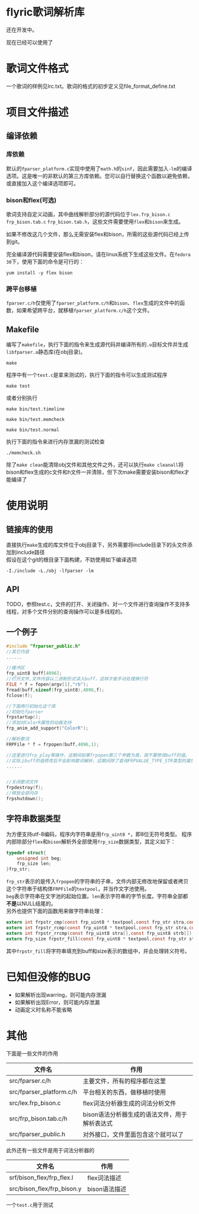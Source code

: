 # flyric歌词解析库

还在开发中。

现在已经可以使用了

# 歌词文件格式
一个歌词的样例见lrc.txt。歌词的格式的初步定义见file_format_define.txt

# 项目文件描述
## 编译依赖
### 库依赖
默认的`fparser_platform.c`实现中使用了`math.h`的`sinf`，因此需要加入`-lm`的编译选项。这是唯一的非默认的第三方库依赖。您可以自行替换这个函数以避免依赖，或直接加入这个编译选项即可。
### bison和flex(可选)
歌词支持自定义动画，其中曲线解析部分的源代码位于`lex.frp_bison.c` `frp_bison.tab.c` `frp_bison.tab.h`，这些文件需要使用`flex`和`bison`来生成。

如果不修改这几个文件，那么无需安装flex和bison，所需的这些源代码已经上传到git。

完全编译源代码需要安装flex和bison，请在linux系统下生成这些文件。在`fedora 30`下，使用下面的命令是可行的：
```
yum install -y flex bison
```

### 跨平台移植
`fparser.c/h`仅使用了`fparser_platform.c/h`和`bison`、`flex`生成的文件中的函数，如果希望跨平台，就移植`fparser_platform.c/h`这个文件。

## Makefile
编写了`makefile`，执行下面的指令来生成源代码并编译所有的`.o`目标文件并生成`libfparser.a`静态库(在obj目录)。
```
make
```
程序中有一个`test.c`是拿来测试的，执行下面的指令可以生成测试程序
```
make test
```
或者分别执行
```
make bin/test.timeline
```
```
make bin/test.memcheck
```
```
make bin/test.normal
```
执行下面的指令来进行内存泄漏的测试检查
```
./memcheck.sh
```
除了`make clean`能清除obj文件和其他文件之外，还可以执行`make cleanall`将bison和flex生成的c文件和h文件一并清除，但下次make需要安装bison和flex才能编译了
# 使用说明
## 链接库的使用
直接执行`make`生成的库文件位于obj目录下，另外需要将include目录下的头文件添加到include路径  
假设在这个git的根目录下面构建，不妨使用如下编译选项
```
-I./include -L./obj -lfparser -lm
```
## API
TODO，参照test.c，文件的打开、关闭操作、对一个文件进行查询操作不支持多线程，对多个文件分别的查询操作可以是多线程的。
## 一个例子
```c
#include "frparser_public.h"
//其它内容
......

//缓冲区
frp_uint8 buff[4096];
//打开文件,文件内容以二进制形式读入buff，这样才能手动处理换行符
FILE * f = fopen(argv[1],"rb");
fread(buff,sizeof(frp_uint8),4096,f);
fclose(f);

//下面两行初始化这个库
//初始化fparser
frpstartup();
//添加对ColorR属性的动画支持
frp_anim_add_support("ColorR");

//解析歌词
FRPFile * f = frpopen(buff,4096,1);

//这里进行frp_play等操作，这期间如果frpopen第三个参数为真，就不要修改buff的值。
//实际上buff的值修改后不会影响歌词解析，这期间除了查询FRPVALUE_TYPE_STR类型的属性的具体值以外是不会去访问buff的。
......


//关闭歌词文件
frpdestroy(f);
//释放全部内存
frpshutdown();
```

## 字符串数据类型
为方便支持utf-8编码，程序内字符串是用`frp_uint8 *`，即8位无符号类型。
程序内部除部分`flex`和`bison`解析外全部使用`frp_size`数据类型，其定义如下：
```c
typedef struct{
    unsigned int beg;
    frp_size len;
}frp_str;
```
`frp_str`表示的是传入`frpopen`的字符串的子串，文件内部无修改地保留或者拷贝这个字符串于结构体`FRPFile`的`textpool`，并当作文字池使用。  
`beg`表示字符串在文字池的起始位置。`len`表示字符串的字节长度。字符串全部都**不是**以NULL结尾的。  
另外也提供下面的函数用来做字符串处理：
```c
extern int frpstr_cmp(const frp_uint8 * textpool,const frp_str stra,const frp_str strb);
extern int frpstr_rcmp(const frp_uint8 * textpool,const frp_str stra,const frp_uint8 strb[]);
extern int frpstr_rrcmp(const frp_uint8 stra[],const frp_uint8 strb[]);
extern frp_size frpstr_fill(const frp_uint8 * textpool,const frp_str str,frp_uint8 buff[],frp_size size);
```
其中`frpstr_fill`将字符串填充到buff和size表示的数组中，并会处理转义符号。

# 已知但没修的BUG
- 如果解析出现warring，则可能内存泄漏
- 如果解析出现Error，则可能内存泄漏
- 动画定义时名称不能省略

# 其他
下面是一些文件的作用


文件名|作用
------|------
src/fparser.c/h|主要文件，所有的程序都在这里
src/fparser_platform.c/h|平台相关的东西，做移植时使用
src/lex.frp_bison.c|flex词法分析器生成的词法分析文件
src/frp_bison.tab.c/h|bison语法分析器生成的语法文件，用于解析表达式
src/fparser_public.h|对外接口，文件里面包含这个就可以了

此外还有一些文件是用于词法分析器的

文件名|作用
---|---
srf/bison_flex/frp_flex.l|flex词法描述
src/bison_flex/frp_bison.y|bison语法描述

一个`test.c`用于测试
